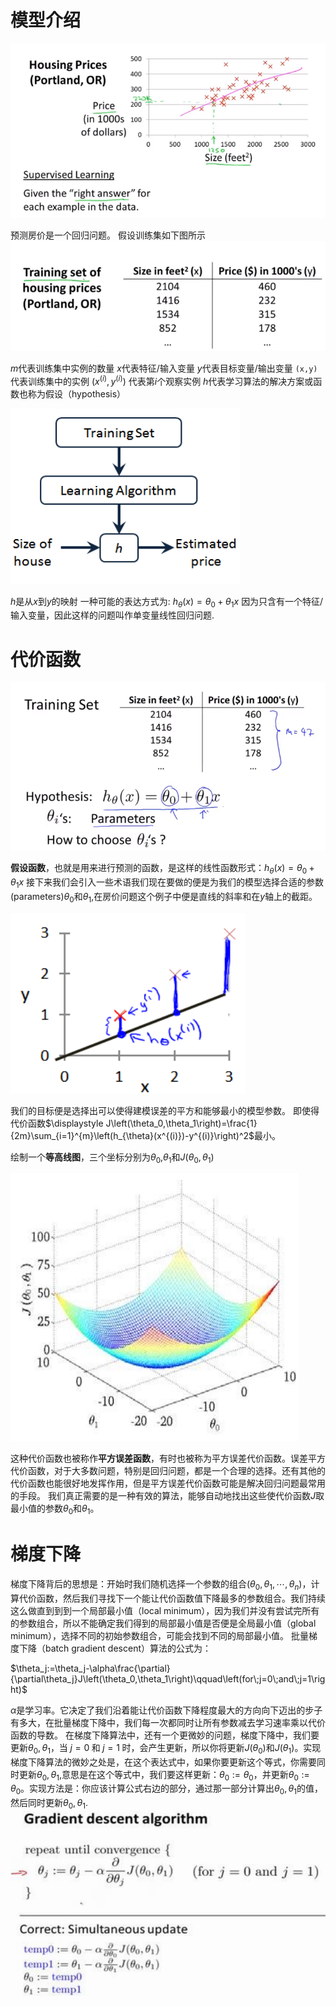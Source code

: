 # 模型介绍
![房价](image/2021-06-10-15-31-44.png)

预测房价是一个回归问题。
假设训练集如下图所示
![训练集](image/2021-06-10-15-34-58.png)

$m$代表训练集中实例的数量
$x$代表特征/输入变量
$y$代表目标变量/输出变量
`(x,y)` 代表训练集中的实例
$(x^{(i)},y^{(i)})$ 代表第$i$个观察实例
$h$代表学习算法的解决方案或函数也称为假设（hypothesis）

![流程](image/2021-06-10-15-38-17.png)

$h$是从$x$到$y$的映射
一种可能的表达方式为:
$h_{\theta}(x)=\theta_0+\theta_1x$
因为只含有一个特征/输入变量，因此这样的问题叫作单变量线性回归问题.

# 代价函数
![训练集与参数](image/2021-06-10-15-46-04.png)

**假设函数**，也就是用来进行预测的函数，是这样的线性函数形式：$h_{\theta}(x)=\theta_0+\theta_1x$
接下来我们会引入一些术语我们现在要做的便是为我们的模型选择合适的参数(parameters)$\theta_0$和$\theta_1$,在房价问题这个例子中便是直线的斜率和在$y$轴上的截距。

![误差](image/2021-06-10-15-50-07.png)

我们的目标便是选择出可以使得建模误差的平方和能够最小的模型参数。 即使得代价函数$\displaystyle J\left(\theta_0,\theta_1\right)=\frac{1}{2m}\sum_{i=1}^{m}\left(h_{\theta}(x^{(i)})-y^{(i)}\right)^2$最小。

绘制一个**等高线图**，三个坐标分别为$\theta_0$,$\theta_1$和$J\left(\theta_0,\theta_1\right)$

![等高线图](image/2021-06-10-15-56-31.png)

这种代价函数也被称作**平方误差函数**，有时也被称为平方误差代价函数。误差平方代价函数，对于大多数问题，特别是回归问题，都是一个合理的选择。还有其他的代价函数也能很好地发挥作用，但是平方误差代价函数可能是解决回归问题最常用的手段。
我们真正需要的是一种有效的算法，能够自动地找出这些使代价函数$J$取最小值的参数$\theta_0$和$\theta_1$。

# 梯度下降
梯度下降背后的思想是：开始时我们随机选择一个参数的组合$\displaystyle \left(\theta_0,\theta_1,\cdots,\theta_n\right)$，计算代价函数，然后我们寻找下一个能让代价函数值下降最多的参数组合。我们持续这么做直到到到一个局部最小值（local minimum），因为我们并没有尝试完所有的参数组合，所以不能确定我们得到的局部最小值是否便是全局最小值（global minimum），选择不同的初始参数组合，可能会找到不同的局部最小值。
批量梯度下降（batch gradient descent）算法的公式为：

$\theta_j:=\theta_j-\alpha\frac{\partial}{\partial\theta_j}J\left(\theta_0,\theta_1\right)\qquad\left(for\;j=0\;and\;j=1\right)$

$\alpha$是学习率。它决定了我们沿着能让代价函数下降程度最大的方向向下迈出的步子有多大，在批量梯度下降中，我们每一次都同时让所有参数减去学习速率乘以代价函数的导数。
在梯度下降算法中，还有一个更微妙的问题，梯度下降中，我们要更新$\theta_0,\theta_1$，当$\;j=0\;$和$\;j=1\;$时，会产生更新，所以你将更新$J(\theta_0)$和$J(\theta_1)$。实现梯度下降算法的微妙之处是，在这个表达式中，如果你要更新这个等式，你需要同时更新$\theta_0,\theta_1$,意思是在这个等式中，我们要这样更新：$\theta_0:=\theta_0$，并更新$\theta_0:=\theta_0$。实现方法是：你应该计算公式右边的部分，通过那一部分计算出$\theta_0,\theta_1$的值，然后同时更新$\theta_0,\theta_1$.
![参数更新](image/2021-06-10-16-21-38.png)
